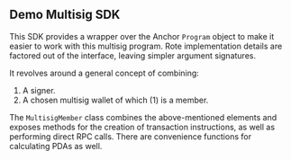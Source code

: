 ## Demo Multisig SDK

This SDK provides a wrapper over the
Anchor `Program` object to make it easier to work
with this multisig program. Rote implementation details
are factored out of the interface, leaving simpler argument signatures.

It revolves around a general concept of combining:
1. A signer.
2. A chosen multisig wallet of which (1) is a member.

The `MultisigMember` class combines the above-mentioned elements and exposes methods
for the creation of transaction instructions, as well as performing direct RPC calls.
There are convenience functions for calculating PDAs as well.
